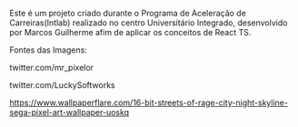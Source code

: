 Este é um projeto criado durante o Programa de Aceleração de Carreiras(Intlab) realizado no centro Universitário Integrado, desenvolvido por Marcos Guilherme afim de aplicar os conceitos de React TS.

Fontes das Imagens:

twitter.com/mr_pixelor

twitter.com/LuckySoftworks

https://www.wallpaperflare.com/16-bit-streets-of-rage-city-night-skyline-sega-pixel-art-wallpaper-uoskq